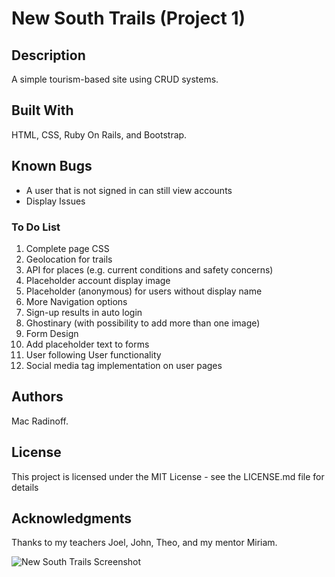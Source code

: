 # New South Trails (Project 1)

## Description
A simple tourism-based site using CRUD systems.

## Built With
HTML, CSS, Ruby On Rails, and Bootstrap.

## Known Bugs
* A user that is not signed in can still view accounts
* Display Issues

### To Do List
  1. Complete page CSS
  1. Geolocation for trails
  1. API for places (e.g. current conditions and safety concerns)
  1. Placeholder account display image
  1. Placeholder (anonymous) for users without display name
  1. More Navigation options
  1. Sign-up results in auto login
  1. Ghostinary (with possibility to add more than one image)
  1. Form Design
  1. Add placeholder text to forms
  1. User following User functionality
  1. Social media tag implementation on user pages


## Authors
Mac Radinoff.

## License
This project is licensed under the MIT License - see the LICENSE.md file for details

## Acknowledgments
Thanks to my teachers Joel, John, Theo, and my mentor Miriam.

![New South Trails Screenshot](assets/screenshot.png)
